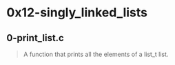 # 0x12-singly_linked_lists
## 0-print_list.c
> A function that prints all the elements of a list_t list.

